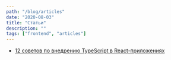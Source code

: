 ```yaml
---
path: "/blog/articles"
date: "2020-08-03"
title: "Статьи"
description: ""
tags: ["frontend", "articles"]
---
```


- [12 советов по внедрению TypeScript в React-приложениях](https://habr.com/ru/company/tinkoff/blog/505488/)
  